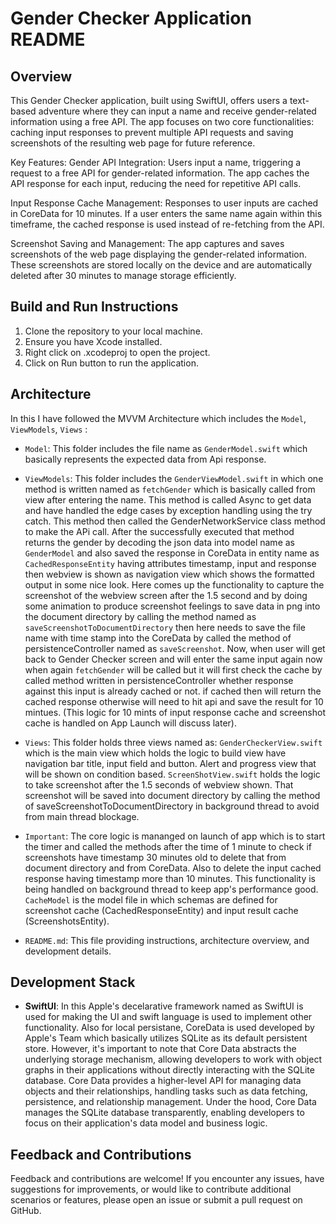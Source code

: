 # Gender Checker Application README

## Overview

This Gender Checker application, built using SwiftUI, offers users a text-based adventure where they can input a name and receive gender-related information using a free API. The app focuses on two core functionalities: caching input responses to prevent multiple API requests and saving screenshots of the resulting web page for future reference.

Key Features:
Gender API Integration:
Users input a name, triggering a request to a free API for gender-related information.
The app caches the API response for each input, reducing the need for repetitive API calls.

Input Response Cache Management:
Responses to user inputs are cached in CoreData for 10 minutes.
If a user enters the same name again within this timeframe, the cached response is used instead of re-fetching from the API.

Screenshot Saving and Management:
The app captures and saves screenshots of the web page displaying the gender-related information.
These screenshots are stored locally on the device and are automatically deleted after 30 minutes to manage storage efficiently.

## Build and Run Instructions

1. Clone the repository to your local machine.
2. Ensure you have Xcode installed.
3. Right click on .xcodeproj to open the project.
4. Click on Run button to run the application.

## Architecture

In this I have followed the MVVM Architecture which includes the `Model`, `ViewModels`, `Views` :

- `Model`: This folder includes the file name as `GenderModel.swift` which basically represents the expected data from Api response.
- `ViewModels`: This folder includes the `GenderViewModel.swift` in which one method is written named as `fetchGender` which is basically called from view after entering the name. This method is called Async to get data and have handled the edge cases by exception handling using the try catch. This method then called the GenderNetworkService class method to make the APi call. After the successfully executed that method returns the gender by decoding the json data into model name as `GenderModel` and also saved the response in CoreData in entity name as `CachedResponseEntity` having attributes timestamp, input and response then webview is shown as navigation view which shows the formatted output in some nice look. Here comes up the functionality to capture the screenshot of the webview screen after the 1.5 second and by doing some animation to produce screenshot feelings to save data in png into the document directory by calling the method named as `saveScreenshotToDocumentDirectory` then here needs to save the file name with time stamp into the CoreData by called the method of persistenceController named as `saveScreenshot`. Now, when user will get back to Gender Checker screen and will enter the same input again now when again `fetchGender` will be called but it will first check the cache by called method written in persistenceController whether response against this input is already cached or not. if cached then will return the cached response otherwise will need to hit api and save the result for 10 mintues. (This logic for 10 mints of input response cache and screenshot cache is handled on App Launch will discuss later).
- `Views`: This folder holds three views named as:
`GenderCheckerView.swift` which is the main view which holds the logic to build view have navigation bar title, input field and button. Alert and progress view that will be shown on condition based.
`ScreenShotView.swift` holds the logic to take screenshot after the 1.5 seconds of webview shown. That screenshot will be saved into document directory by calling the method of saveScreenshotToDocumentDirectory in background thread to avoid from main thread blockage.
- `Important`: The core logic is mananged on launch of app which is to start the timer and called the methods after the time of 1 minute to check if screenshots have timestamp 30 minutes old to delete that from document directory and from CoreData. Also to delete the input cached response having timestamp more than 10 minutes.
    This functionality is being handled on background thread to keep app's performance good.
`CacheModel` is the model file in which schemas are defined for screenshot cache (CachedResponseEntity) and input result cache (ScreenshotsEntity).

- `README.md`: This file providing instructions, architecture overview, and development details.

## Development Stack

- **SwiftUI**: In this Apple's decelarative framework named as SwiftUI is used for making the UI and swift language is used to implement other functionality. Also for local persistane, CoreData is used developed by Apple's Team which basically utilizes SQLite as its default persistent store. However, it's important to note that Core Data abstracts the underlying storage mechanism, allowing developers to work with object graphs in their applications without directly interacting with the SQLite database. Core Data provides a higher-level API for managing data objects and their relationships, handling tasks such as data fetching, persistence, and relationship management. Under the hood, Core Data manages the SQLite database transparently, enabling developers to focus on their application's data model and business logic.

## Feedback and Contributions

Feedback and contributions are welcome! If you encounter any issues, have suggestions for improvements, or would like to contribute additional scenarios or features, please open an issue or submit a pull request on GitHub.
